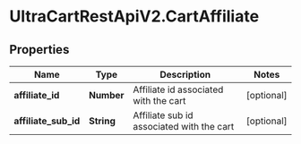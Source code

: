 # UltraCartRestApiV2.CartAffiliate

## Properties
Name | Type | Description | Notes
------------ | ------------- | ------------- | -------------
**affiliate_id** | **Number** | Affiliate id associated with the cart | [optional] 
**affiliate_sub_id** | **String** | Affiliate sub id associated with the cart | [optional] 



